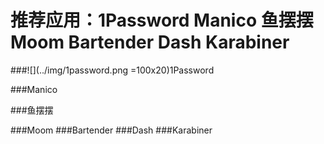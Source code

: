 # 推荐应用：1Password Manico 鱼摆摆 Moom Bartender Dash Karabiner

###![](../img/1password.png =100x20)1Password 


###Manico 

###鱼摆摆 

###Moom 
###Bartender 
###Dash 
###Karabiner